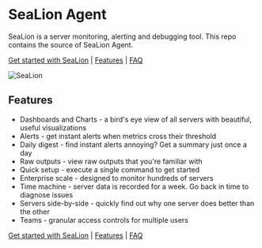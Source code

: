 # SeaLion Agent ##

SeaLion is a server monitoring, alerting and debugging tool. This repo contains the source of SeaLion Agent. 

[Get started with SeaLion](https://sealion.com) | [Features](https://sealion.com/features) | [FAQ](https://sealion.com/faq) 

![SeaLion](https://s3.amazonaws.com/sealion.com-static/monitors-hundred-of-servers.jpg "SeaLion Dashboard")

## Features ##

* Dashboards and Charts - a bird's eye view of all servers with beautiful, useful visualizations
* Alerts - get instant alerts when metrics cross their threshold
* Daily digest - find instant alerts annoying? Get a summary just once a day
* Raw outputs - view raw outputs that you're familiar with
* Quick setup - execute a single command to get started
* Enterprise scale - designed to monitor hundreds of servers
* Time machine - server data is recorded for a week. Go back in time to diagnose issues
* Servers side-by-side - quickly find out why one server does better than the other
* Teams - granular access controls for multiple users

[Get started with SeaLion](https://sealion.com) | [Features](https://sealion.com/features) | [FAQ](https://sealion.com/faq) 
